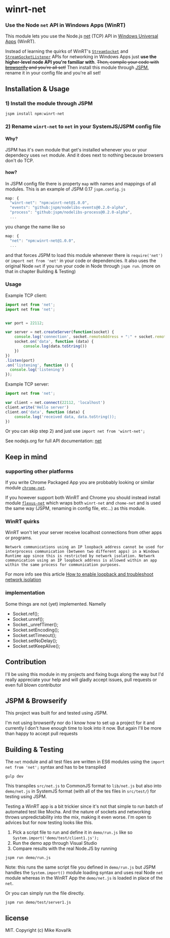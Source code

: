# winrt-net
### Use the Node `net` API in Windows Apps (WinRT)
This module lets you use the Node.js [net](https://nodejs.org/api/net.html) (TCP) API in [Windows Universal Apps](https://msdn.microsoft.com/en-us/windows/uwp/get-started/whats-a-uwp) (WinRT).

Instead of learning the quirks of WinRT's [`StreamSocket`](https://msdn.microsoft.com/library/windows/apps/br226882) and [`StreamSocketListener`](https://msdn.microsoft.com/en-us/library/windows/apps/windows.networking.sockets.streamsocketlistener.aspx) APIs for networking in Windows Apps just **use the higher-level node API you're familiar with**. ~~Then, compile your code with [browserify](https://github.com/substack/node-browserify) and you're all set!~~ Then install this module through [JSPM](http://jspm.io/), rename it in your config file and you're all set!

## Installation & Usage
### 1) Install the module through JSPM
```
jspm install npm:winrt-net
```
### 2) Rename `winrt-net` to `net` in your SystemJS/JSPM config file
#### Why?
JSPM has it's own module that get's installed whenever you or your dependecy uses `net` module. And it does next to nothing because browsers don't do TCP.
#### how?
In JSPM config file there is property `map` with names and mappings of all modules. This is an example of JSPM 0.17 `jspm.config.js`

```js
map: {
  "winrt-net": "npm:winrt-net@1.0.0",
  "events": "github:jspm/nodelibs-events@0.2.0-alpha",
  "process": "github:jspm/nodelibs-process@0.2.0-alpha",
  ...
```

you change the name like so

```js
map: {
  "net": "npm:winrt-net@1.0.0",
  ...
```

and that forces JSPM to load this module whenever there is `require('net')` or `import net from 'net'` in your code or dependencies. It also uses the original Node `net` if you run your code in Node through `jspm run`. (more on that in chapter Building & Testing)

### Usage

Example TCP client:
```js
import net from 'net';
import net from 'net';


var port = 22112;

var server = net.createServer(function(socket) {
	console.log('connection', socket.remoteAddress + ":" + socket.remotePort);
	socket.on('data', function (data) {
		console.log(data.toString())
	})
})
.listen(port)
.on('listening', function () {
  console.log('listening')
});
```

Example TCP server:
```js
import net from 'net';

var client = net.connect(22112, 'localhost')
client.write('Hello server')
client.on('data', function (data) {
	console.log('received data, data.toString());
})
```

Or you can skip step 2) and just use `import net from 'winrt-net';`

See nodejs.org for full API documentation: [net](https://nodejs.org/api/net.html)


## Keep in mind
### supporting other platforms
If you write Chrome Packaged App you are probbably looking or similar module [`chrome-net`](https://github.com/feross/chrome-net).

If you however support both WinRT and Chrome you should instead install module [`flexus-net`](https://www.npmjs.com/package/flexus-net) which wraps both `winrt-net` and `chome-net` and is used the same way (JSPM, renaming in config file, etc...) as this module.

### WinRT quirks
WinRT won't let your server receive localhost connections from other apps or programs.
```
Network communications using an IP loopback address cannot be used for interprocess communication (between two different apps) in a Windows Runtime app since this is restricted by network isolation. Network communication using an IP loopback address is allowed within an app within the same process for communication purposes.
```
For more info see this article
[How to enable loopback and troubleshoot network isolation](https://msdn.microsoft.com/en-us/library/windows/apps/hh780593.aspx)

### implementation
Some things are not (yet) implemented. Namelly
- Socket.ref();
- Socket.unref();
- Socket._unrefTimer();
- Socket.setEncoding();
- Socket.setTimeout();
- Socket.setNoDelay();
- Socket.setKeepAlive();

## Contribution

I'll be using this module in my projects and fixing bugs along the way but I'd really appreciate  your help and will gladly accept issues, pull requests or even full blown contributor

## JSPM & Browserify
This project was built for and tested using JSPM.

I'm not using browserify nor do I know how to set up a project for it and currently I don't have enough time to look into it now. But again I'll be more than happy to accept pull requests


## Building & Testing

The `net` module and all test files are written in ES6 modules using the `import net from 'net';` syntax and has to be transpiled
```
gulp dev
```
This transpiles `src/net.js` to CommonJS format to `lib/net.js` but also into `demo/net.js` in SystemJS format (with all of the tes files in `src/test/`) for testing using JSPM.

Testing a WinRT app is a bit trickier since it's not that simple to run batch of automated test like Mocha. And the nature of sockets and networking throws unpredictability into the mix, making it even worse. I'm open to advices but for now testing looks like this.
1) Pick a script file to run and define it in `demo/run.js` like so `System.import('demo/test/client1.js');`
2) Run the demo app through Visual Studio
3) Compare results with the real Node.JS by running 
```
jspm run demo/run.js
```
Note: this runs the same script file you defined in `demo/run.js` but JSPM handles the `System.import()` module loading syntax and uses real Node `net` module whereas in the WinRT App the `demo/net.js` is loaded in place of the `net`.

Or you can simply run the file directly.
```
jspm run demo/test/server1.js
```

## license

MIT. Copyright (c) Mike Kovařík
